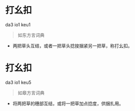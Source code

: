 # 打幺扣
da3 io1 keu1
> 如东方言词典
- 两把草头互结，或者一把草头捻捘捆紧另一把草，称打幺扣。

# 打幺扣
da3 io1 keu5
> 如皋方言词典
- 将两把草的穗部互结，或将一把草加点捻度，供捆扎用。
